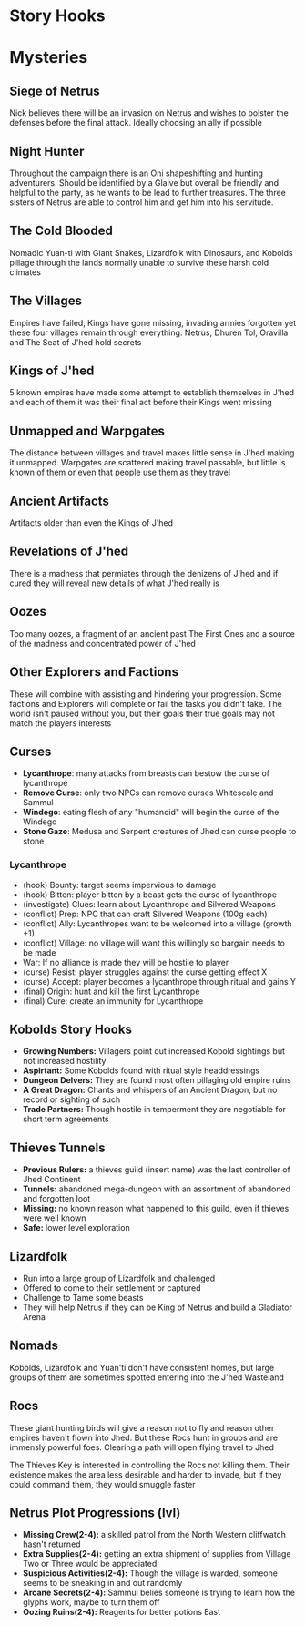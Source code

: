 # Story Hooks
# Mysteries

## Siege of Netrus
  
Nick believes there will be an invasion on Netrus and wishes to bolster the defenses before the final attack. Ideally choosing an ally if possible

## Night Hunter

Throughout the campaign there is an Oni shapeshifting and hunting adventurers. Should be identified by a Glaive but overall be friendly and helpful to the party, as he wants to be lead to further treasures. The three sisters of Netrus are able to control him and get him into his servitude.

## The Cold Blooded

Nomadic Yuan-ti with Giant Snakes, Lizardfolk with Dinosaurs, and Kobolds pillage through the lands normally unable to survive these harsh cold climates

## The Villages

Empires have failed, Kings have gone missing, invading armies forgotten yet these four villages remain through everything. Netrus, Dhuren Tol, Oravilla and The Seat of J'hed hold secrets

## Kings of J'hed

5 known empires have made some attempt to establish themselves in J'hed and each of them it was their final act before their Kings went missing

## Unmapped and Warpgates

The distance between villages and travel makes little sense in J'hed making it unmapped. Warpgates are scattered making travel passable, but little is known of them or even that people use them as they travel

  
## Ancient Artifacts

Artifacts older than even the Kings of J'hed

## Revelations of J'hed

There is a madness that permiates through the denizens of J'hed and if cured they will reveal new details of what J'hed really is

## Oozes

Too many oozes, a fragment of an ancient past The First Ones and a source of the madness and concentrated power of J'hed

## Other Explorers and Factions

These will combine with assisting and hindering your progression. Some factions and Explorers will complete or fail the tasks you didn't take. The world isn't paused without you, but their goals their true goals may not match the players interests

## Curses

- **Lycanthrope**: many attacks from breasts can bestow the curse of lycanthrope
- **Remove Curse**: only two NPCs can remove curses Whitescale and Sammul
- **Windego**: eating flesh of any "humanoid" will begin the curse of the Windego
- **Stone Gaze**: Medusa and Serpent creatures of Jhed can curse people to stone

### Lycanthrope

- (hook) Bounty: target seems impervious to damage
- (hook) Bitten: player bitten by a beast gets the curse of lycanthrope
- (investigate) Clues: learn about Lycanthrope and Silvered Weapons
- (conflict) Prep: NPC that can craft Silvered Weapons (100g each)
- (conflict) Ally: Lycanthropes want to be welcomed into a village (growth +1)
- (conflict) Village: no village will want this willingly so bargain needs to be made
- War: If no alliance is made they will be hostile to player
- (curse) Resist: player struggles against the curse getting effect X
- (curse) Accept: player becomes a lycanthrope through ritual and gains Y
- (final) Origin: hunt and kill the first Lycanthrope 
- (final) Cure: create an immunity for Lycanthrope

## Kobolds Story Hooks

- **Growing Numbers:** Villagers point out increased Kobold sightings but not increased hostility
- **Aspirtant:** Some Kobolds found with ritual style headdressings
- **Dungeon Delvers:** They are found most often pillaging old empire ruins
- **A Great Dragon:** Chants and whispers of an Ancient Dragon, but no record or sighting of such
- **Trade Partners:** Though hostile in temperment they are negotiable for short term agreements

## Thieves Tunnels

- **Previous Rulers:** a thieves guild (insert name) was the last controller of Jhed Continent
- **Tunnels:** abandoned mega-dungeon with an assortment of abandoned and forgotten loot
- **Missing:** no known reason what happened to this guild, even if thieves were well known
- **Safe:** lower level exploration

## Lizardfolk

- Run into a large group of Lizardfolk and challenged
- Offered to come to their settlement or captured
- Challenge to Tame some beasts
- They will help Netrus if they can be King of Netrus and build a Gladiator Arena

## Nomads

Kobolds, Lizardfolk and Yuan'ti don't have consistent homes, but large groups of them are sometimes spotted entering into the J'hed Wasteland

## Rocs

These giant hunting birds will give a reason not to fly and reason other empires haven't flown into Jhed. But these Rocs hunt in groups and are immensly powerful foes. Clearing a path will open flying travel to Jhed

The Thieves Key is interested in controlling the Rocs not killing them. Their existence makes the area less desirable and harder to invade, but if they could command them, they would smuggle faster

## Netrus Plot Progressions (lvl)

- **Missing Crew(2-4):** a skilled patrol from the North Western cliffwatch hasn't returned
- **Extra Supplies(2-4):** getting an extra shipment of supplies from Village Two or Three would be appreciated
- **Suspicious Activities(2-4):** Though the village is warded, someone seems to be sneaking in and out randomly
- **Arcane Secrets(2-4):** Sammul belies someone is trying to learn how the glyphs work, maybe to turn them off
- **Oozing Ruins(2-4):** Reagents for better potions East


